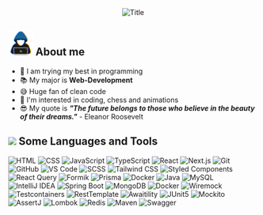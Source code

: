 

<div align="center">
  <img src="https://readme-typing-svg.herokuapp.com?font=Handlee&size=48&pause=1000&color=15A6F7&width=750&height=100&lines=Heey!+I'm+FuuKowatty+%3C3;Welcome+to+my+profile!!" alt="Title"></img>
</div>


## <picture><img src = "https://github.com/0xAbdulKhalid/0xAbdulKhalid/raw/main/assets/mdImages/about_me.gif" width = 50px></picture> **About me**

- :school: I am trying my best in programming
- :books: My major is **Web-Development**
- :sweat_smile: Huge fan of clean code
- :monocle_face: I'm interested in coding, chess and animations
- :sunglasses: My quote is ***"The future belongs to those who believe in the beauty of their dreams."*** - Eleanor Roosevelt 

## <img src="https://media2.giphy.com/media/QssGEmpkyEOhBCb7e1/giphy.gif?cid=ecf05e47a0n3gi1bfqntqmob8g9aid1oyj2wr3ds3mg700bl&rid=giphy.gif" width="50px"> Some Languages and Tools
![HTML](https://img.shields.io/badge/HTML-%23E34F26.svg?style=for-the-badge&logo=html5&logoColor=white) 
![CSS](https://img.shields.io/badge/CSS-%231572B6.svg?style=for-the-badge&logo=css3&logoColor=white) 
![JavaScript](https://img.shields.io/badge/JavaScript-%23323330.svg?style=for-the-badge&logo=javascript&logoColor=%23F7DF1E) 
![TypeScript](https://img.shields.io/badge/TypeScript-%23007ACC.svg?style=for-the-badge&logo=typescript&logoColor=white) 
![React](https://img.shields.io/badge/React-%2361DAFB.svg?style=for-the-badge&logo=react&logoColor=black) 
![Next.js](https://img.shields.io/badge/Next.js-%23000000.svg?style=for-the-badge&logo=nextdotjs&logoColor=white) 
![Git](https://img.shields.io/badge/Git-%23F05032.svg?style=for-the-badge&logo=git&logoColor=white) 
![GitHub](https://img.shields.io/badge/GitHub-%23181717.svg?style=for-the-badge&logo=github&logoColor=white) 
![VS Code](https://img.shields.io/badge/VSCode-%23007ACC.svg?style=for-the-badge&logo=visual-studio-code&logoColor=white) 
![SCSS](https://img.shields.io/badge/SCSS-%23CC6699.svg?style=for-the-badge&logo=sass&logoColor=white) 
![Tailwind CSS](https://img.shields.io/badge/Tailwind%20CSS-%2338B2AC.svg?style=for-the-badge&logo=tailwind-css&logoColor=white) 
![Styled Components](https://img.shields.io/badge/Styled%20Components-%23DB7093.svg?style=for-the-badge&logo=styled-components&logoColor=white) 
![React Query](https://img.shields.io/badge/React%20Query-%2361DAFB.svg?style=for-the-badge&logo=react-query&logoColor=black) 
![Formik](https://img.shields.io/badge/Formik-%23000000.svg?style=for-the-badge&logo=formik&logoColor=white)
![Prisma](https://img.shields.io/badge/Prisma-%230C344B.svg?style=for-the-badge&logo=prisma&logoColor=white) 
![Docker](https://img.shields.io/badge/Docker-%230075FF.svg?style=for-the-badge&logo=docker&logoColor=white) 
![Java](https://img.shields.io/badge/Java-%23E34F26.svg?style=for-the-badge&logo=java&logoColor=white) 
![MySQL](https://img.shields.io/badge/MySQL-%230075FF.svg?style=for-the-badge&logo=mysql&logoColor=white)
![IntelliJ IDEA](https://img.shields.io/badge/IntelliJ%20IDEA-%23000000.svg?style=for-the-badge&logo=intellij-idea&logoColor=white)
![Spring Boot](https://img.shields.io/badge/Spring_Boot-6DB33F?style=for-the-badge&logo=spring-boot&logoColor=white)
![MongoDB](https://img.shields.io/badge/MongoDB-47A248?style=for-the-badge&logo=mongodb&logoColor=white)
![Docker](https://img.shields.io/badge/Docker-2496ED?style=for-the-badge&logo=docker&logoColor=white)
![Wiremock](https://img.shields.io/badge/Wiremock-EE3124?style=for-the-badge&logo=swagger&logoColor=white)
![Testcontainers](https://img.shields.io/badge/Testcontainers-2496ED?style=for-the-badge&logo=docker&logoColor=white)
![RestTemplate](https://img.shields.io/badge/RestTemplate-007396?style=for-the-badge&logo=spring&logoColor=white)
![Awaitility](https://img.shields.io/badge/Awaitility-26A65B?style=for-the-badge&logoColor=white)
![JUnit5](https://img.shields.io/badge/JUnit5-25A162?style=for-the-badge&logo=java&logoColor=white)
![Mockito](https://img.shields.io/badge/Mockito-25A162?style=for-the-badge&logo=java&logoColor=white)
![AssertJ](https://img.shields.io/badge/AssertJ-26A65B?style=for-the-badge&logoColor=white)
![Lombok](https://img.shields.io/badge/Lombok-007396?style=for-the-badge&logo=java&logoColor=white)
![Redis](https://img.shields.io/badge/Redis-DC382D?style=for-the-badge&logo=redis&logoColor=white)
![Maven](https://img.shields.io/badge/Maven-C71A36?style=for-the-badge&logo=apache-maven&logoColor=white)
![Swagger](https://img.shields.io/badge/Swagger-85EA2D?style=for-the-badge&logo=swagger&logoColor=black)






